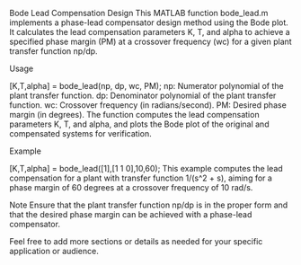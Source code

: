 Bode Lead Compensation Design
This MATLAB function bode_lead.m implements a phase-lead compensator design method using the Bode plot. It calculates the lead compensation parameters K, T, and alpha to achieve a specified phase margin (PM) at a crossover frequency (wc) for a given plant transfer function np/dp.

Usage

[K,T,alpha] = bode_lead(np, dp, wc, PM);
np: Numerator polynomial of the plant transfer function.
dp: Denominator polynomial of the plant transfer function.
wc: Crossover frequency (in radians/second).
PM: Desired phase margin (in degrees).
The function computes the lead compensation parameters K, T, and alpha, and plots the Bode plot of the original and compensated systems for verification.

Example

[K,T,alpha] = bode_lead([1],[1 1 0],10,60);
This example computes the lead compensation for a plant with transfer function 1/(s^2 + s), aiming for a phase margin of 60 degrees at a crossover frequency of 10 rad/s.

Note
Ensure that the plant transfer function np/dp is in the proper form and that the desired phase margin can be achieved with a phase-lead compensator.

Feel free to add more sections or details as needed for your specific application or audience.
